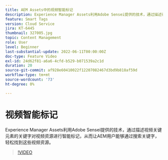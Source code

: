 ```yaml
---
title: AEM Assets中的视频智能标记
description: Experience Manager Assets利用Adobe Sensei提供的技术，通过描述视频关键元素的关键字对视频资源进行智能标记，从而让AEM用户能够通过搜索关键字，轻松找到这些视频资源。
feature: Smart Tags
version: Cloud Service
jira: KT-6445
thumbnail: 327005.jpg
topic: Content Management
role: User
level: Beginner
last-substantial-update: 2022-06-11T00:00:00Z
doc-type: Feature Video
exl-id: 24d62f81-a6a6-4cfd-b529-b071539a2c1d
duration: 20
source-git-commit: af928e60410022f12207082467d3bd9b818af59d
workflow-type: tm+mt
source-wordcount: '73'
ht-degree: 0%

---
```


# 视频智能标记

Experience Manager Assets利用Adobe Sensei提供的技术，通过描述视频关键元素的关键字对视频资源进行智能标记，从而让AEM用户能够通过搜索关键字，轻松找到这些视频资源。

>[!VIDEO](https://video.tv.adobe.com/v/327005?quality=12&learn=on)

